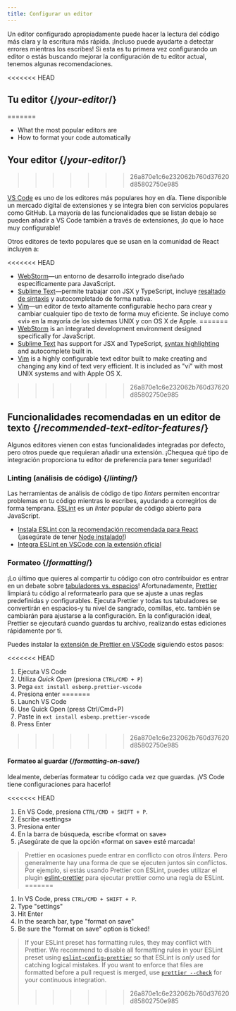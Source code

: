 ```yaml
---
title: Configurar un editor
---
```


<Intro>

Un editor configurado apropiadamente puede hacer la lectura del código más clara y la escritura más rápida. ¡Incluso puede ayudarte a detectar errores mientras los escribes! Si esta es tu primera vez configurando un editor o estás buscando mejorar la configuración de tu editor actual, tenemos algunas recomendaciones.

</Intro>

<<<<<<< HEAD
## Tu editor {/*your-editor*/}
=======
<YouWillLearn>

* What the most popular editors are
* How to format your code automatically

</YouWillLearn>

## Your editor {/*your-editor*/}
>>>>>>> 26a870e1c6e232062b760d37620d85802750e985

[VS Code](https://code.visualstudio.com/) es uno de los editores más populares hoy en día. Tiene disponible un mercado digital de extensiones y se integra bien con servicios populares como GitHub. La mayoría de las funcionalidades que se listan debajo se pueden añadir a VS Code también a través de extensiones, ¡lo que lo hace muy configurable!

Otros editores de texto populares que se usan en la comunidad de React incluyen a:

<<<<<<< HEAD
* [WebStorm](https://www.jetbrains.com/webstorm/)—un entorno de desarrollo integrado diseñado específicamente para JavaScript.
* [Sublime Text](https://www.sublimetext.com/)—permite trabajar con JSX y TypeScript, incluye [resaltado de sintaxis](https://stackoverflow.com/a/70960574/458193) y autocompletado de forma nativa.
* [Vim](https://www.vim.org/)—un editor de texto altamente configurable hecho para crear y cambiar cualquier tipo de texto de forma muy eficiente. Se incluye como «vi» en la mayoría de los sistemas UNIX y con OS X de Apple.
=======
* [WebStorm](https://www.jetbrains.com/webstorm/) is an integrated development environment designed specifically for JavaScript.
* [Sublime Text](https://www.sublimetext.com/) has support for JSX and TypeScript, [syntax highlighting](https://stackoverflow.com/a/70960574/458193) and autocomplete built in.
* [Vim](https://www.vim.org/) is a highly configurable text editor built to make creating and changing any kind of text very efficient. It is included as "vi" with most UNIX systems and with Apple OS X.
>>>>>>> 26a870e1c6e232062b760d37620d85802750e985

## Funcionalidades recomendadas en un editor de texto {/*recommended-text-editor-features*/}

Algunos editores vienen con estas funcionalidades integradas por defecto, pero otros puede que requieran añadir una extensión. ¡Chequea qué tipo de integración proporciona tu editor de preferencia para tener seguridad!

### Linting (análisis de código) {/*linting*/}

Las herramientas de análisis de código de tipo *linters* permiten encontrar problemas en tu código mientras lo escribes, ayudando a corregirlos de forma temprana. [ESLint](https://eslint.org/) es un *linter* popular de código abierto para JavaScript.

* [Instala ESLint con la recomendación recomendada para React](https://www.npmjs.com/package/eslint-config-react-app) (¡asegúrate de tener [Node instalado!](https://nodejs.org/en/download/current/))
* [Integra ESLint en VSCode con la extensión oficial](https://marketplace.visualstudio.com/items?itemName=dbaeumer.vscode-eslint)

### Formateo {/*formatting*/}

¡Lo último que quieres al compartir tu código con otro contribuidor es entrar en un debate sobre [tabuladores vs. espacios](https://www.google.com/search?q=tabs+vs+spaces)! Afortunadamente, [Prettier](https://prettier.io/) limpiará tu código al reformatearlo para que se ajuste a unas reglas predefinidas y configurables. Ejecuta Prettier y todas tus tabuladores se convertirán en espacios-y tu nivel de sangrado, comillas, etc. también se cambiarán para ajustarse a la configuración. En la configuración ideal, Prettier se ejecutará cuando guardas tu archivo, realizando estas ediciones rápidamente por ti.

Puedes instalar la [extensión de Prettier en VSCode](https://marketplace.visualstudio.com/items?itemName=esbenp.prettier-vscode) siguiendo estos pasos:

<<<<<<< HEAD
1. Ejecuta VS Code
2. Utiliza *Quick Open* (presiona `CTRL/CMD + P`)
3. Pega `ext install esbenp.prettier-vscode`
4. Presiona enter
=======
1. Launch VS Code
2. Use Quick Open (press Ctrl/Cmd+P)
3. Paste in `ext install esbenp.prettier-vscode`
4. Press Enter
>>>>>>> 26a870e1c6e232062b760d37620d85802750e985

#### Formateo al guardar {/*formatting-on-save*/}

Idealmente, deberías formatear tu código cada vez que guardas. ¡VS Code tiene configuraciones para hacerlo!

<<<<<<< HEAD
1. En VS Code, presiona `CTRL/CMD + SHIFT + P`.
2. Escribe «settings»
3. Presiona enter
4. En la barra de búsqueda, escribe «format on save»
5. ¡Asegúrate de que la opción «format on save» esté marcada!

> Prettier en ocasiones puede entrar en conflicto con otros *linters*. Pero generalmente hay una forma de que se ejecuten juntos sin conflictos. Por ejemplo, si estás usando Prettier con ESLint, puedes utilizar el plugin [eslint-prettier](https://github.com/prettier/eslint-plugin-prettier) para ejecutar prettier como una regla de ESLint.
=======
1. In VS Code, press `CTRL/CMD + SHIFT + P`.
2. Type "settings"
3. Hit Enter
4. In the search bar, type "format on save"
5. Be sure the "format on save" option is ticked!

> If your ESLint preset has formatting rules, they may conflict with Prettier. We recommend to disable all formatting rules in your ESLint preset using [`eslint-config-prettier`](https://github.com/prettier/eslint-config-prettier) so that ESLint is *only* used for catching logical mistakes. If you want to enforce that files are formatted before a pull request is merged, use [`prettier --check`](https://prettier.io/docs/en/cli.html#--check) for your continuous integration.
>>>>>>> 26a870e1c6e232062b760d37620d85802750e985
